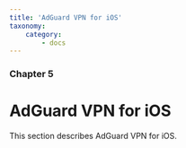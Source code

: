 ```yaml
---
title: 'AdGuard VPN for iOS'
taxonomy:
    category:
        - docs
---
```


### Chapter 5

# AdGuard VPN for iOS

This section describes AdGuard VPN for iOS.
